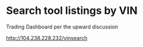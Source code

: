 # Search tool listings by VIN
Trading Dashboard per the upward discussion

http://104.238.228.232/vinsearch



